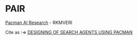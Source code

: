# PAIR
[Pacman AI Research](http://ai.berkeley.edu/project_overview.html) - RKMVERI

Cite as :=> [DESIGNING  OF SEARCH AGENTS USING  PACMAN](https://osf.io/rnsy6)


